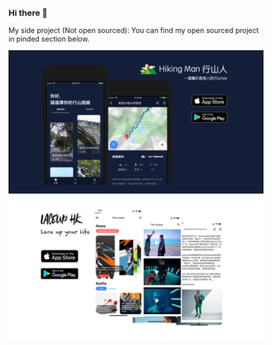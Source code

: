 ### Hi there 👋

My side project (Not open sourced):
You can find my open sourced project in pinded section below.

![Hiking Man](https://github.com/shunnokw/jw7.dev/blob/master/assets/img/projects/proj-1/promo.png)
![Laceuphk](https://github.com/shunnokw/jw7.dev/blob/master/assets/img/projects/proj-2/promo.png)

<!--
**shunnokw/shunnokw** is a ✨ _special_ ✨ repository because its `README.md` (this file) appears on your GitHub profile.

Here are some ideas to get you started:


- 🔭 I’m currently working on ...
- 🌱 I’m currently learning 
- 👯 I’m looking to collaborate on ...
- 🤔 I’m looking for help with ...
- 💬 Ask me about ...
- 📫 How to reach me: ...
- 😄 Pronouns: ...
- ⚡ Fun fact: ...

-->
